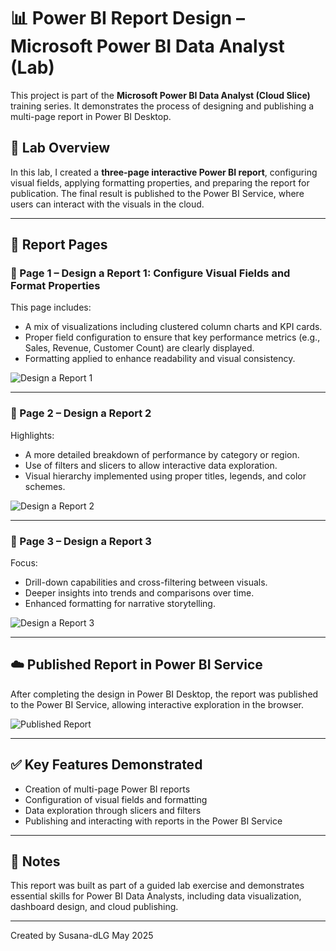 
# 📊 Power BI Report Design – Microsoft Power BI Data Analyst (Lab)

This project is part of the **Microsoft Power BI Data Analyst (Cloud Slice)** training series. It demonstrates the process of designing and publishing a multi-page report in Power BI Desktop.

## 🧪 Lab Overview

In this lab, I created a **three-page interactive Power BI report**, configuring visual fields, applying formatting properties, and preparing the report for publication. The final result is published to the Power BI Service, where users can interact with the visuals in the cloud.

---

## 📄 Report Pages

### 📘 Page 1 – Design a Report 1: Configure Visual Fields and Format Properties

This page includes:

* A mix of visualizations including clustered column charts and KPI cards.
* Proper field configuration to ensure that key performance metrics (e.g., Sales, Revenue, Customer Count) are clearly displayed.
* Formatting applied to enhance readability and visual consistency.

![Design a Report 1](https://github.com/user-attachments/assets/506379e9-9a34-4630-8fe7-bdc364bfa3ed)

---

### 📙 Page 2 – Design a Report 2

Highlights:

* A more detailed breakdown of performance by category or region.
* Use of filters and slicers to allow interactive data exploration.
* Visual hierarchy implemented using proper titles, legends, and color schemes.

![Design a Report 2](https://github.com/user-attachments/assets/6c2eb49c-4e3c-47fa-83f5-cc0a71327ff8)

---

### 📗 Page 3 – Design a Report 3

Focus:

* Drill-down capabilities and cross-filtering between visuals.
* Deeper insights into trends and comparisons over time.
* Enhanced formatting for narrative storytelling.

![Design a Report 3](https://github.com/user-attachments/assets/a0129b90-7807-42b4-b908-2327e4a7094b)

---

## ☁️ Published Report in Power BI Service

After completing the design in Power BI Desktop, the report was published to the Power BI Service, allowing interactive exploration in the browser.

![Published Report](https://github.com/user-attachments/assets/8a4b1da6-efb5-44bd-9227-a7cb935f9351)

---

## ✅ Key Features Demonstrated

* Creation of multi-page Power BI reports
* Configuration of visual fields and formatting
* Data exploration through slicers and filters
* Publishing and interacting with reports in the Power BI Service

---

## 📌 Notes

This report was built as part of a guided lab exercise and demonstrates essential skills for Power BI Data Analysts, including data visualization, dashboard design, and cloud publishing.

---
Created by Susana-dLG
May 2025

